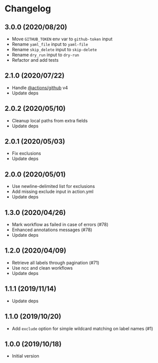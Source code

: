 # Changelog

## 3.0.0 (2020/08/20)

* Move `GITHUB_TOKEN` env var to `github-token` input
* Rename `yaml_file` input to `yaml-file`
* Rename `skip_delete` input to `skip-delete`
* Rename `dry_run` input to `dry-run`
* Refactor and add tests

## 2.1.0 (2020/07/22)

* Handle [@actions/github](https://github.com/actions/toolkit/tree/main/packages/github) v4
* Update deps

## 2.0.2 (2020/05/10)

* Cleanup local paths from extra fields
* Update deps

## 2.0.1 (2020/05/03)

* Fix exclusions
* Update deps

## 2.0.0 (2020/05/01)

* Use newline-delimited list for exclusions
* Add missing exclude input in action.yml
* Update deps

## 1.3.0 (2020/04/26)

* Mark workflow as failed in case of errors (#78)
* Enhanced annotations messages (#78)
* Update deps

## 1.2.0 (2020/04/09)

* Retrieve all labels through pagination (#71)
* Use ncc and clean workflows
* Update deps

## 1.1.1 (2019/11/14)

* Update deps

## 1.1.0 (2019/10/20)

* Add `exclude` option for simple wildcard matching on label names (#1)

## 1.0.0 (2019/10/18)

* Initial version

